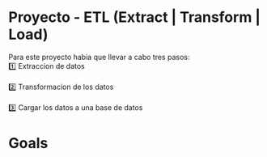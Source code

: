 # Proyecto - ETL (Extract | Transform | Load)
Para este proyecto habia que llevar a cabo tres pasos:
 <br /> 1️⃣ Extraccion de datos <br />
 <br /> 2️⃣ Transformacion de los datos <br />
 <br /> 3️⃣ Cargar los datos a una base de datos <br />
# Goals 

